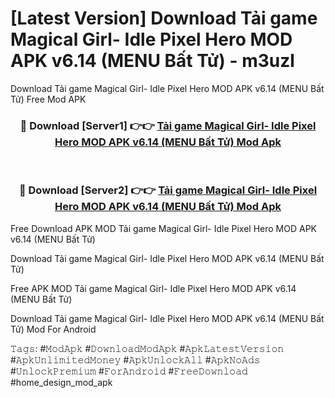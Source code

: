 # [Latest Version] Download Tải game Magical Girl- Idle Pixel Hero MOD APK v6.14 (MENU Bất Tử) - m3uzl

Download Tải game Magical Girl- Idle Pixel Hero MOD APK v6.14 (MENU Bất Tử) Free Mod APK

<div align="center">
<h3>🔴 Download [Server1] 👉👉 <a href="https://apk-comot.site?title=Tải_game_Magical_Girl-_Idle_Pixel_Hero_MOD_APK_v6.14_(MENU_Bất_Tử)">Tải game Magical Girl- Idle Pixel Hero MOD APK v6.14 (MENU Bất Tử) Mod Apk</a></h3><br>

<h3>🔴 Download [Server2] 👉👉 <a href="https://apk-comot.site?title=Tải_game_Magical_Girl-_Idle_Pixel_Hero_MOD_APK_v6.14_(MENU_Bất_Tử)">Tải game Magical Girl- Idle Pixel Hero MOD APK v6.14 (MENU Bất Tử) Mod Apk</a></h3>
</div>


Free Download APK MOD Tải game Magical Girl- Idle Pixel Hero MOD APK v6.14 (MENU Bất Tử)

Download Tải game Magical Girl- Idle Pixel Hero MOD APK v6.14 (MENU Bất Tử) 

Free APK MOD Tải game Magical Girl- Idle Pixel Hero MOD APK v6.14 (MENU Bất Tử) 

Download Tải game Magical Girl- Idle Pixel Hero MOD APK v6.14 (MENU Bất Tử) Mod For Android

𝚃𝚊𝚐𝚜: #𝙼𝚘𝚍𝙰𝚙𝚔 #𝙳𝚘𝚠𝚗𝚕𝚘𝚊𝚍𝙼𝚘𝚍𝙰𝚙𝚔 #𝙰𝚙𝚔𝙻𝚊𝚝𝚎𝚜𝚝𝚅𝚎𝚛𝚜𝚒𝚘𝚗 #𝙰𝚙𝚔𝚄𝚗𝚕𝚒𝚖𝚒𝚝𝚎𝚍𝙼𝚘𝚗𝚎𝚢 #𝙰𝚙𝚔𝚄𝚗𝚕𝚘𝚌𝚔𝙰𝚕𝚕 #𝙰𝚙𝚔𝙽𝚘𝙰𝚍𝚜 #𝚄𝚗𝚕𝚘𝚌𝚔𝙿𝚛𝚎𝚖𝚒𝚞𝚖 #𝙵𝚘𝚛𝙰𝚗𝚍𝚛𝚘𝚒𝚍 #𝙵𝚛𝚎𝚎𝙳𝚘𝚠𝚗𝚕𝚘𝚊𝚍 #home_design_mod_apk